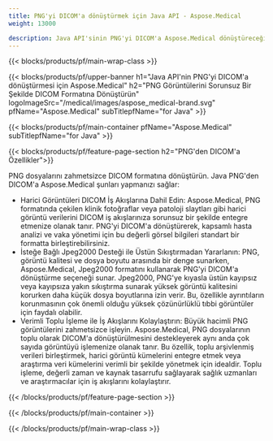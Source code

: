 ```yaml
---
title: PNG'yi DICOM'a dönüştürmek için Java API - Aspose.Medical
weight: 13000

description: Java API'sinin PNG'yi DICOM'a Aspose.Medical dönüştüreceği hakkında bilgi
---
```


{{< blocks/products/pf/main-wrap-class >}}

{{< blocks/products/pf/upper-banner h1="Java API'nin PNG'yi DICOM'a dönüştürmesi için Aspose.Medical" h2="PNG Görüntülerini Sorunsuz Bir Şekilde DICOM Formatına Dönüştürün" logoImageSrc="/medical/images/aspose_medical-brand.svg" pfName="Aspose.Medical" subTitlepfName="for Java" >}}

{{< blocks/products/pf/main-container pfName="Aspose.Medical" subTitlepfName="for Java" >}}

{{< blocks/products/pf/feature-page-section h2="PNG'den DICOM'a Özellikler">}}

<p>PNG dosyalarını zahmetsizce DICOM formatına dönüştürün. Java PNG'den DICOM'a Aspose.Medical şunları yapmanızı sağlar:</p>

<ul>
<li>Harici Görüntüleri DICOM İş Akışlarına Dahil Edin: Aspose.Medical, PNG formatında çekilen klinik fotoğraflar veya patoloji slaytları gibi harici görüntü verilerini DICOM iş akışlarınıza sorunsuz bir şekilde entegre etmenize olanak tanır. PNG'yi DICOM'a dönüştürerek, kapsamlı hasta analizi ve vaka yönetimi için bu değerli görsel bilgileri standart bir formatta birleştirebilirsiniz.</li>
<li>İsteğe Bağlı Jpeg2000 Desteği ile Üstün Sıkıştırmadan Yararlanın: PNG, görüntü kalitesi ve dosya boyutu arasında bir denge sunarken, Aspose.Medical, Jpeg2000 formatını kullanarak PNG'yi DICOM'a dönüştürme seçeneği sunar. Jpeg2000, PNG'ye kıyasla üstün kayıpsız veya kayıpsıza yakın sıkıştırma sunarak yüksek görüntü kalitesini korurken daha küçük dosya boyutlarına izin verir. Bu, özellikle ayrıntıların korunmasının çok önemli olduğu yüksek çözünürlüklü tıbbi görüntüler için faydalı olabilir.</li>
<li>Verimli Toplu İşleme ile İş Akışlarını Kolaylaştırın: Büyük hacimli PNG görüntülerini zahmetsizce işleyin. Aspose.Medical, PNG dosyalarının toplu olarak DICOM'a dönüştürülmesini destekleyerek aynı anda çok sayıda görüntüyü işlemenize olanak tanır. Bu özellik, toplu arşivlenmiş verileri birleştirmek, harici görüntü kümelerini entegre etmek veya araştırma veri kümelerini verimli bir şekilde yönetmek için idealdir. Toplu işleme, değerli zaman ve kaynak tasarrufu sağlayarak sağlık uzmanları ve araştırmacılar için iş akışlarını kolaylaştırır.</li>
</ul>

{{< /blocks/products/pf/feature-page-section >}}

{{< /blocks/products/pf/main-container >}}

{{< /blocks/products/pf/main-wrap-class >}}